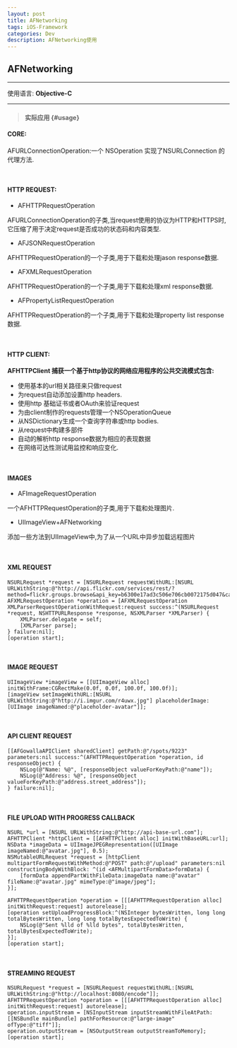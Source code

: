 ```yaml
---
layout: post
title: AFNetworking
tags: iOS-Framework
categories: Dev
description: AFNetworking使用
---
```


## AFNetworking

---

使用语言: **Objective-C**

---

> #### 实际应用 {#usage}

#### CORE:

AFURLConnectionOperation:一个 NSOperation 实现了NSURLConnection 的代理方法.

<br>

#### HTTP REQUEST:

* AFHTTPRequestOperation

AFURLConnectionOperation的子类,当request使用的协议为HTTP和HTTPS时,它压缩了用于决定request是否成功的状态码和内容类型.

* AFJSONRequestOperation

AFHTTPRequestOperation的一个子类,用于下载和处理jason response数据.

* AFXMLRequestOperation

AFHTTPRequestOperation的一个子类,用于下载和处理xml response数据.

* AFPropertyListRequestOperation

AFHTTPRequestOperation的一个子类,用于下载和处理property list response数据.

<br>

#### HTTP CLIENT:

**AFHTTPClient 捕获一个基于http协议的网络应用程序的公共交流模式包含:**

* 使用基本的url相关路径来只做request
* 为request自动添加设置http headers.
* 使用http 基础证书或者OAuth来验证request
* 为由client制作的requests管理一个NSOperationQueue
* 从NSDictionary生成一个查询字符串或http bodies.
* 从request中构建多部件
* 自动的解析http response数据为相应的表现数据
* 在网络可达性测试用监控和响应变化.

<br>

#### IMAGES

* AFImageRequestOperation

一个AFHTTPRequestOperation的子类,用于下载和处理图片.

* UIImageView+AFNetworking

添加一些方法到UIImageView中,为了从一个URL中异步加载远程图片

<br>

#### XML REQUEST

```objc
NSURLRequest *request = [NSURLRequest requestWithURL:[NSURL URLWithString:@"http://api.flickr.com/services/rest/?method=flickr.groups.browse&api_key=b6300e17ad3c506e706cb0072175d047&cat_id=34427469792%40N01&format=rest"]];
AFXMLRequestOperation *operation = [AFXMLRequestOperation XMLParserRequestOperationWithRequest:request success:^(NSURLRequest *request, NSHTTPURLResponse *response, NSXMLParser *XMLParser) {
    XMLParser.delegate = self;	
    [XMLParser parse];
} failure:nil];	
[operation start];
```

<br>

#### IMAGE REQUEST

```objc
UIImageView *imageView = [[UIImageView alloc] initWithFrame:CGRectMake(0.0f, 0.0f, 100.0f, 100.0f)];
[imageView setImageWithURL:[NSURL URLWithString:@"http://i.imgur.com/r4uwx.jpg"] placeholderImage:[UIImage imageNamed:@"placeholder-avatar"]];
```

<br>

#### API CLIENT REQUEST

```objc
[[AFGowallaAPIClient sharedClient] getPath:@"/spots/9223" parameters:nil success:^(AFHTTPRequestOperation *operation, id responseObject) {
    NSLog(@"Name: %@", [responseObject valueForKeyPath:@"name"]);
    NSLog(@"Address: %@", [responseObject valueForKeyPath:@"address.street_address"]);
} failure:nil];
```

<br>

#### FILE UPLOAD WITH PROGRESS CALLBACK

```objc
NSURL *url = [NSURL URLWithString:@"http://api-base-url.com"];
AFHTTPClient *httpClient = [[AFHTTPClient alloc] initWithBaseURL:url];
NSData *imageData = UIImageJPEGRepresentation([UIImage imageNamed:@"avatar.jpg"], 0.5);
NSMutableURLRequest *request = [httpClient multipartFormRequestWithMethod:@"POST" path:@"/upload" parameters:nil constructingBodyWithBlock: ^(id <AFMultipartFormData>formData) {
    [formData appendPartWithFileData:imageData name:@"avatar" fileName:@"avatar.jpg" mimeType:@"image/jpeg"];
}];
 
AFHTTPRequestOperation *operation = [[[AFHTTPRequestOperation alloc] initWithRequest:request] autorelease];
[operation setUploadProgressBlock:^(NSInteger bytesWritten, long long totalBytesWritten, long long totalBytesExpectedToWrite) {
    NSLog(@"Sent %lld of %lld bytes", totalBytesWritten, totalBytesExpectedToWrite);
}];
[operation start];
```

<br>

#### STREAMING REQUEST

```objc
NSURLRequest *request = [NSURLRequest requestWithURL:[NSURL URLWithString:@"http://localhost:8080/encode"]];
AFHTTPRequestOperation *operation = [[[AFHTTPRequestOperation alloc] initWithRequest:request] autorelease];
operation.inputStream = [NSInputStream inputStreamWithFileAtPath:[[NSBundle mainBundle] pathForResource:@"large-image" ofType:@"tiff"]];
operation.outputStream = [NSOutputStream outputStreamToMemory];
[operation start];
```
